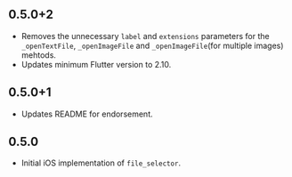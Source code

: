 ## 0.5.0+2

* Removes the unnecessary `label` and `extensions` parameters for the `_openTextFile`, `_openImageFile` and `_openImageFile`(for multiple images) mehtods.
* Updates minimum Flutter version to 2.10.

## 0.5.0+1

* Updates README for endorsement.

## 0.5.0

* Initial iOS implementation of `file_selector`.
